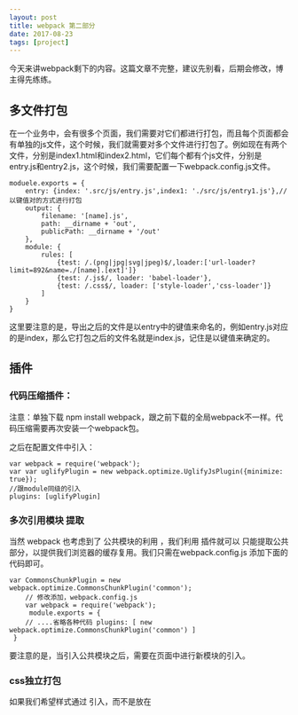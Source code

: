 ```yaml
---
layout: post
title: webpack 第二部分
date: 2017-08-23
tags: [project]
---
```


今天来讲webpack剩下的内容。这篇文章不完整，建议先别看，后期会修改，博主得先练练。

## 多文件打包

在一个业务中，会有很多个页面，我们需要对它们都进行打包，而且每个页面都会有单独的js文件，这个时候，我们就需要对多个文件进行打包了。例如现在有两个文件，分别是index1.html和index2.html，它们每个都有个js文件，分别是entry.js和entry2.js，这个时候，我们需要配置一下webpack.config.js文件。

	moduele.exports = {
		entry: {index: '.src/js/entry.js',index1: './src/js/entry1.js'},//以键值对的方式进行打包
		output: {
			filename: '[name].js',
			path: __dirname + 'out',
			publicPath: __dirname + '/out'
		},
		module: {
			rules: [
				{test: /.(png|jpg|svg|jpeg)$/,loader:['url-loader?limit=892&name=./[name].[ext]']}
				{test: /.js$/, loader: 'babel-loader'},
				{test: /.css$/, loader: ['style-loader','css-loader']}
			]
		}
	}

这里要注意的是，导出之后的文件是以entry中的键值来命名的，例如entry.js对应的是index，那么它打包之后的文件名就是index.js，记住是以键值来确定的。

## 插件

### 代码压缩插件：

注意：单独下载 npm install webpack，跟之前下载的全局webpack不一样。代码压缩需要再次安装一个webpack包。

之后在配置文件中引入：
	
	var webpack = require('webpack');
	var var uglifyPlugin = new webpack.optimize.UglifyJsPlugin({minimize: true});
	//跟module同级的引入
	plugins: [uglifyPlugin]

### 多次引用模块 提取

当然 webpack 也考虑到了 公共模块的利用 ，我们利用 插件就可以 只能提取公共部分，以提供我们浏览器的缓存复用。我们只需在webpack.config.js 添加下面的代码即可。

	var CommonsChunkPlugin = new webpack.optimize.CommonsChunkPlugin('common');
		// 修改添加，webpack.config.js 
		var webpack = require('webpack');
		 module.exports = {
		// ....省略各种代码 plugins: [ new webpack.optimize.CommonsChunkPlugin('common') ]
	 }

要注意的是，当引入公共模块之后，需要在页面中进行新模块的引入。

### css独立打包

如果我们希望样式通过 <link> 引入，而不是放在 <style> 标签内呢，即使这样做会多一个请求。这个时候我们就要配合插件一起使用啦，我们一起来看看。

	var ExtractTextPlugin = require("extract-text-webpack-plugin");
	$ npm install extract-text-webpack-plugin --save-dev

安装完插件就要配置 webpack.config.js 了。我们添加以下代码

	var ExtractTextPlugin = require("extract-text-webpack-plugin");
	plugins: [new ExtractTextPlugin("[name].css")]

为了区分开用 <link> 链接和用 <style> ，我们这里以CSS后缀结尾的模块用插件。我们重点关注一下使用了ExtractTextPlugin的模块，在ExtractTextPlugin的extract方法有两个参数，第一个参数是经过编译后通过style-loader单独提取出文件来，而第二个参数就是用来编译代码的loader。

插件也支持所有独立样式打包成一个css文件。增加多一个参数即可。
	
	new ExtractTextPlugin('style.css',{allChunks:true});


npm init 初始化项目，生成初始化文件，默认问文件夹的名字作为项目名称，生成一个package.json文件，以后初始化的时候，可以直接获得项目使用的加载器。

### webpack 服务器

当我们需要打包多个图片，并且原地址是不一样的时候，我们需要将它们打包在服务器中。
	
在全局中下载插件：

	npm install webpack-dev-server -g

之后，我们想把文件打包在服务器中，于是我们需要一个指令：

	webpack-dev-server
	
这个指令可以打包文件到服务器中，并且实时监听文件，如果退出了，会把服务器也退出也不实时监听。

另外，我们需要把输出文件放在服务器下面，需要在配置文件module.exports的output中输入：
	
	publice-path:"http://localhost:8080/out'

这样就可以把文件都打包到服务器中了。

### 挂在全局库

下载：npm install jquery，把jQuery挂载到全局，可以使用providePlugin插件。在配置文件中适用下面这段代码：

	var providePlugin = new webpack.ProvidePlugin({$: 'jquery', jQuery: 'jquery', 'window.jQuery': 'jquery'});
	
然后重新打包，这样就可以在全局中使用jQuery了。

-------------------------------------------------------------------------------------------------

这部分的内容后期会继续更新，操作性很强，要得练练才行。

























